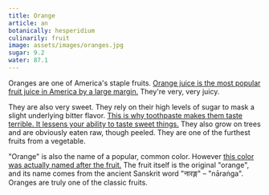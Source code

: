 ```yaml
---
title: Orange
article: an
botanically: hesperidium
culinarily: fruit
image: assets/images/oranges.jpg
sugar: 9.2
water: 87.1
---
```

Oranges are one of America's staple fruits. [Orange juice is the most popular fruit juice in America by a large margin.](https://www.ers.usda.gov/data-products/chart-gallery/gallery/chart-detail/?chartId=85485) They're very, very juicy.

They are also very sweet. They rely on their high levels of sugar to mask a slight underlying bitter flavor. [This is why toothpaste makes them taste terrible. It lessens your ability to taste sweet things.](https://sites.psu.edu/siowfa16/2016/10/16/why-are-orange-juice-and-toothpaste-such-a-bad-mix/) They also grow on trees and are obviously eaten raw, though peeled. They are one of the furthest fruits from a vegetable.

"Orange" is also the name of a popular, common color. However [this color was actually named after the fruit.](https://www.atlasobscura.com/articles/orange-fruit-color-origin) The fruit itself is the original "orange", and its name comes from the ancient Sanskrit word "<span lang="sa">नारङ्ग</span>" – "nāraṅga". Oranges are truly one of the classic fruits.